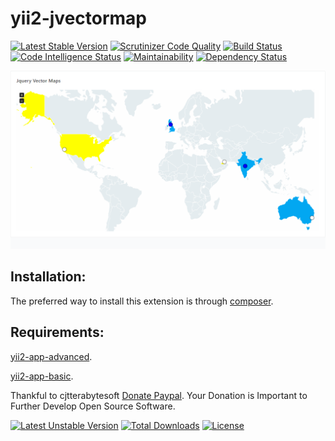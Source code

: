 # yii2-jvectormap

[![Latest Stable Version](https://poser.pugx.org/cjtterabytesoft/yii2-jvectormap/v/stable)](https://packagist.org/packages/cjtterabytesoft/yii2-jvectormap)
[![Scrutinizer Code Quality](https://scrutinizer-ci.com/g/cjtterabytesoft/yii2-jvectormap/badges/quality-score.png?b=master)](https://scrutinizer-ci.com/g/cjtterabytesoft/yii2-jvectormap/?branch=master)
[![Build Status](https://scrutinizer-ci.com/g/cjtterabytesoft/yii2-jvectormap/badges/build.png?b=master)](https://scrutinizer-ci.com/g/cjtterabytesoft/yii2-jvectormap/build-status/master)
[![Code Intelligence Status](https://scrutinizer-ci.com/g/cjtterabytesoft/yii2-jvectormap/badges/code-intelligence.svg?b=master)](https://scrutinizer-ci.com/code-intelligence)
[![Maintainability](https://api.codeclimate.com/v1/badges/df658fa84a09592de2dc/maintainability)](https://codeclimate.com/github/cjtterabytesoft/yii2-jvectormap/maintainability)
[![Dependency Status](https://www.versioneye.com/user/projects/5ac3f57a0fb24f0ac49c44f0/badge.svg?style=flat-square)](https://www.versioneye.com/user/projects/5ac3f57a0fb24f0ac49c44f0)

![yii2-jvectormap](docs/images/yii2-jvectormap.png)

Installation:
-------------

The preferred way to install this extension is through [composer](http://getcomposer.org/download/).

Requirements:
-------------

[yii2-app-advanced](https://github.com/yiisoft/yii2-app-advanced/).

[yii2-app-basic](https://github.com/yiisoft/yii2-app-basic/).

Thankful to cjtterabytesoft [Donate Paypal](https://www.paypal.com/cgi-bin/webscr?cmd=_s-xclick&hosted_button_id=LRLATZP493W46).
Your Donation is Important to Further Develop Open Source Software.

[![Latest Unstable Version](https://poser.pugx.org/cjtterabytesoft/yii2-jvectormap/v/unstable)](https://packagist.org/packages/cjtterabytesoft/yii2-jvectormap)
[![Total Downloads](https://poser.pugx.org/cjtterabytesoft/yii2-jvectormap/downloads)](https://packagist.org/packages/cjtterabytesoft/yii2-jvectormap)
[![License](https://poser.pugx.org/cjtterabytesoft/yii2-jvectormap/license)](https://packagist.org/packages/cjtterabytesoft/yii2-jvectormap)
